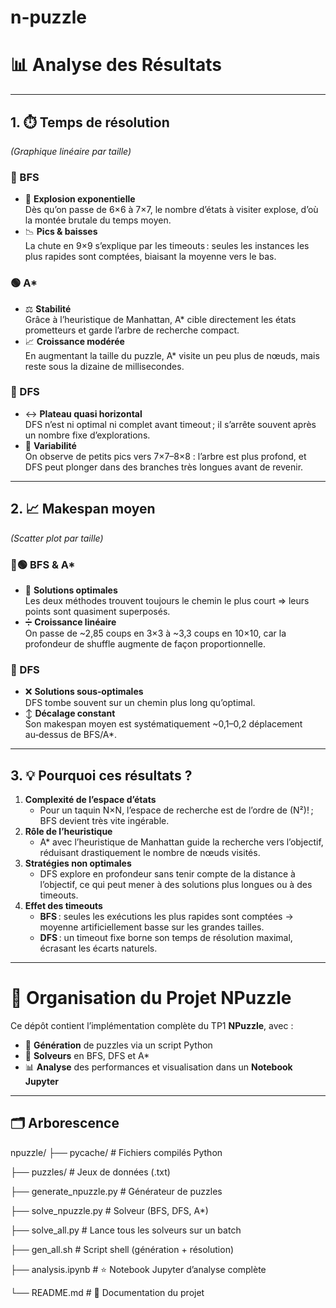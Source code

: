 # n-puzzle
# 📊 Analyse des Résultats

---

## 1. ⏱️ Temps de résolution  
*(Graphique linéaire par taille)*

### 🔴 BFS  
- 🚀 **Explosion exponentielle**  
  Dès qu’on passe de 6×6 à 7×7, le nombre d’états à visiter explose, d’où la montée brutale du temps moyen.  
- 📉 **Pics & baisses**  
  La chute en 9×9 s’explique par les timeouts : seules les instances les plus rapides sont comptées, biaisant la moyenne vers le bas.

### 🟢 A*  
- ⚖️ **Stabilité**  
  Grâce à l’heuristique de Manhattan, A* cible directement les états prometteurs et garde l’arbre de recherche compact.  
- 📈 **Croissance modérée**  
  En augmentant la taille du puzzle, A* visite un peu plus de nœuds, mais reste sous la dizaine de millisecondes.

### 🔵 DFS  
- ↔️ **Plateau quasi horizontal**  
  DFS n’est ni optimal ni complet avant timeout ; il s’arrête souvent après un nombre fixe d’explorations.  
- 🔀 **Variabilité**  
  On observe de petits pics vers 7×7–8×8 : l’arbre est plus profond, et DFS peut plonger dans des branches très longues avant de revenir.

---

## 2. 📈 Makespan moyen  
*(Scatter plot par taille)*

### 🔴🟢 BFS & A*  
- 🎯 **Solutions optimales**  
  Les deux méthodes trouvent toujours le chemin le plus court ⇒ leurs points sont quasiment superposés.  
- ➗ **Croissance linéaire**  
  On passe de ~2,85 coups en 3×3 à ~3,3 coups en 10×10, car la profondeur de shuffle augmente de façon proportionnelle.

### 🔵 DFS  
- ❌ **Solutions sous‑optimales**  
  DFS tombe souvent sur un chemin plus long qu’optimal.  
- ↕️ **Décalage constant**  
  Son makespan moyen est systématiquement ~0,1–0,2 déplacement au‑dessus de BFS/A*.

---

## 3. 💡 Pourquoi ces résultats ?  
1. **Complexité de l’espace d’états**  
   - Pour un taquin N×N, l’espace de recherche est de l’ordre de (N²)! ; BFS devient très vite ingérable.  
2. **Rôle de l’heuristique**  
   - A* avec l’heuristique de Manhattan guide la recherche vers l’objectif, réduisant drastiquement le nombre de nœuds visités.  
3. **Stratégies non optimales**  
   - DFS explore en profondeur sans tenir compte de la distance à l’objectif, ce qui peut mener à des solutions plus longues ou à des timeouts.  
4. **Effet des timeouts**  
   - **BFS** : seules les exécutions les plus rapides sont comptées → moyenne artificiellement basse sur les grandes tailles.  
   - **DFS** : un timeout fixe borne son temps de résolution maximal, écrasant les écarts naturels.


---
# 📂 Organisation du Projet NPuzzle

Ce dépôt contient l’implémentation complète du TP1 **NPuzzle**, avec :
- 🧩 **Génération** de puzzles via un script Python  
- 🤖 **Solveurs** en BFS, DFS et A*  
- 📊 **Analyse** des performances et visualisation dans un **Notebook Jupyter**

---

## 🗂️ Arborescence

npuzzle/
├── pycache/ # Fichiers compilés Python

├── puzzles/ # Jeux de données (.txt)

├── generate_npuzzle.py # Générateur de puzzles

├── solve_npuzzle.py # Solveur (BFS, DFS, A*)

├── solve_all.py # Lance tous les solveurs sur un batch

├── gen_all.sh # Script shell (génération + résolution)

├── analysis.ipynb # ⭐ Notebook Jupyter d’analyse complète

└── README.md # 📖 Documentation du projet

